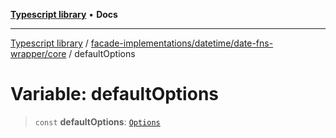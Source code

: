 [**Typescript library**](../../../../../index.md) • **Docs**

***

[Typescript library](../../../../../modules.md) / [facade-implementations/datetime/date-fns-wrapper/core](../index.md) / defaultOptions

# Variable: defaultOptions

> `const` **defaultOptions**: [`Options`](../interfaces/Options.md)
